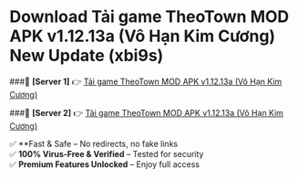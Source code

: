 # Download Tải game TheoTown MOD APK v1.12.13a (Vô Hạn Kim Cương) New Update (xbi9s)  



###🔹 **[Server 1]** 👉 [Tải game TheoTown MOD APK v1.12.13a (Vô Hạn Kim Cương)](https://apkcomod.com?title=Tải_game_TheoTown_MOD_APK_v1.12.13a_(Vô_Hạn_Kim_Cương)) 

###🔹 **[Server 2]** 👉 [Tải game TheoTown MOD APK v1.12.13a (Vô Hạn Kim Cương)](https://apkcomod.com?title=Tải_game_TheoTown_MOD_APK_v1.12.13a_(Vô_Hạn_Kim_Cương))  

✅ **Fast & Safe – No redirects, no fake links  
✅ **100% Virus-Free & Verified** – Tested for security  
✅ **Premium Features Unlocked** – Enjoy full access  


